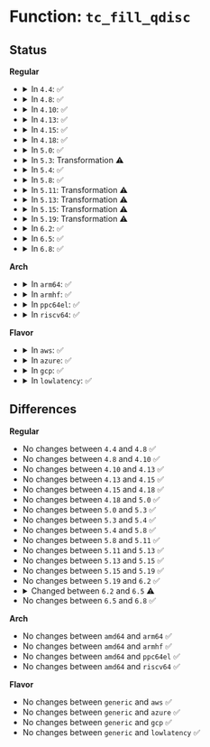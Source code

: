 # Function: <code>tc_fill_qdisc</code>

## Status
<b>Regular</b>
<ul>
<li>
<details>
<summary>In <code>4.4</code>: ✅</summary>

```c
int tc_fill_qdisc(struct sk_buff *skb, struct Qdisc *q, u32 clid, u32 portid, u32 seq, u16 flags, int event);
```

**Collision:** Unique Static

**Inline:** No

**Transformation:** False

**Instances:**

```
In net/sched/sch_api.c (ffffffff81743ad0)
Location: net/sched/sch_api.c:1331
Inline: False
Direct callers:
  - net/sched/sch_api.c:qdisc_notify
  - net/sched/sch_api.c:qdisc_notify
```
**Symbols:**

```
ffffffff81743ad0-ffffffff81743e31: tc_fill_qdisc (STB_LOCAL)
```
</details>
</li>
<li>
<details>
<summary>In <code>4.8</code>: ✅</summary>

```c
int tc_fill_qdisc(struct sk_buff *skb, struct Qdisc *q, u32 clid, u32 portid, u32 seq, u16 flags, int event);
```

**Collision:** Unique Static

**Inline:** No

**Transformation:** False

**Instances:**

```
In net/sched/sch_api.c (ffffffff817b0ac0)
Location: net/sched/sch_api.c:1332
Inline: False
Direct callers:
  - net/sched/sch_api.c:qdisc_notify
  - net/sched/sch_api.c:qdisc_notify
```
**Symbols:**

```
ffffffff817b0ac0-ffffffff817b0e4c: tc_fill_qdisc (STB_LOCAL)
```
</details>
</li>
<li>
<details>
<summary>In <code>4.10</code>: ✅</summary>

```c
int tc_fill_qdisc(struct sk_buff *skb, struct Qdisc *q, u32 clid, u32 portid, u32 seq, u16 flags, int event);
```

**Collision:** Unique Static

**Inline:** No

**Transformation:** False

**Instances:**

```
In net/sched/sch_api.c (ffffffff817e0200)
Location: net/sched/sch_api.c:1350
Inline: False
Direct callers:
  - net/sched/sch_api.c:tc_dump_qdisc_root
  - net/sched/sch_api.c:tc_dump_qdisc_root
  - net/sched/sch_api.c:qdisc_notify
  - net/sched/sch_api.c:qdisc_notify
```
**Symbols:**

```
ffffffff817e0200-ffffffff817e0588: tc_fill_qdisc (STB_LOCAL)
```
</details>
</li>
<li>
<details>
<summary>In <code>4.13</code>: ✅</summary>

```c
int tc_fill_qdisc(struct sk_buff *skb, struct Qdisc *q, u32 clid, u32 portid, u32 seq, u16 flags, int event);
```

**Collision:** Unique Static

**Inline:** No

**Transformation:** False

**Instances:**

```
In net/sched/sch_api.c (ffffffff817ff6a0)
Location: net/sched/sch_api.c:1351
Inline: False
Direct callers:
  - net/sched/sch_api.c:tc_dump_qdisc_root
  - net/sched/sch_api.c:tc_dump_qdisc_root
  - net/sched/sch_api.c:qdisc_notify
  - net/sched/sch_api.c:qdisc_notify
```
**Symbols:**

```
ffffffff817ff6a0-ffffffff817ff9f6: tc_fill_qdisc (STB_LOCAL)
```
</details>
</li>
<li>
<details>
<summary>In <code>4.15</code>: ✅</summary>

```c
int tc_fill_qdisc(struct sk_buff *skb, struct Qdisc *q, u32 clid, u32 portid, u32 seq, u16 flags, int event);
```

**Collision:** Unique Static

**Inline:** No

**Transformation:** False

**Instances:**

```
In net/sched/sch_api.c (ffffffff8187d410)
Location: net/sched/sch_api.c:772
Inline: False
Direct callers:
  - net/sched/sch_api.c:tc_dump_qdisc_root
  - net/sched/sch_api.c:tc_dump_qdisc_root
  - net/sched/sch_api.c:qdisc_notify
  - net/sched/sch_api.c:qdisc_notify
```
**Symbols:**

```
ffffffff8187d410-ffffffff8187d79d: tc_fill_qdisc (STB_LOCAL)
```
</details>
</li>
<li>
<details>
<summary>In <code>4.18</code>: ✅</summary>

```c
int tc_fill_qdisc(struct sk_buff *skb, struct Qdisc *q, u32 clid, u32 portid, u32 seq, u16 flags, int event);
```

**Collision:** Unique Static

**Inline:** No

**Transformation:** False

**Instances:**

```
In net/sched/sch_api.c (ffffffff818cfb50)
Location: net/sched/sch_api.c:789
Inline: False
Direct callers:
  - net/sched/sch_api.c:tc_dump_qdisc_root
  - net/sched/sch_api.c:tc_dump_qdisc_root
```
**Symbols:**

```
ffffffff818cfb50-ffffffff818cffee: tc_fill_qdisc (STB_LOCAL)
```
</details>
</li>
<li>
<details>
<summary>In <code>5.0</code>: ✅</summary>

```c
int tc_fill_qdisc(struct sk_buff *skb, struct Qdisc *q, u32 clid, u32 portid, u32 seq, u16 flags, int event);
```

**Collision:** Unique Static

**Inline:** No

**Transformation:** False

**Instances:**

```
In net/sched/sch_api.c (ffffffff818fadd0)
Location: net/sched/sch_api.c:876
Inline: False
Direct callers:
  - net/sched/sch_api.c:tc_dump_qdisc_root
  - net/sched/sch_api.c:tc_dump_qdisc_root
```
**Symbols:**

```
ffffffff818fadd0-ffffffff818fb226: tc_fill_qdisc (STB_LOCAL)
```
</details>
</li>
<li>
<details>
<summary>In <code>5.3</code>: Transformation ⚠️</summary>

```c
int tc_fill_qdisc(struct sk_buff *skb, struct Qdisc *q, u32 clid, u32 portid, u32 seq, u16 flags, int event);
```

**Collision:** Unique Static

**Inline:** No

**Transformation:** True

**Instances:**

```
In net/sched/sch_api.c (0)
Location: net/sched/sch_api.c:867
Inline: False
Direct callers:
  - net/sched/sch_api.c:tc_dump_qdisc_root
  - net/sched/sch_api.c:tc_dump_qdisc_root
```
**Symbols:**

```
ffffffff8195a7c0-ffffffff8195ac57: tc_fill_qdisc (STB_LOCAL)
ffffffff8195cf2b-ffffffff8195cf46: tc_fill_qdisc.cold (STB_LOCAL)
```
</details>
</li>
<li>
<details>
<summary>In <code>5.4</code>: ✅</summary>

```c
int tc_fill_qdisc(struct sk_buff *skb, struct Qdisc *q, u32 clid, u32 portid, u32 seq, u16 flags, int event);
```

**Collision:** Unique Static

**Inline:** No

**Transformation:** False

**Instances:**

```
In net/sched/sch_api.c (ffffffff81990c70)
Location: net/sched/sch_api.c:867
Inline: False
Direct callers:
  - net/sched/sch_api.c:tc_dump_qdisc_root
  - net/sched/sch_api.c:tc_dump_qdisc_root
```
**Symbols:**

```
ffffffff81990c70-ffffffff8199110e: tc_fill_qdisc (STB_LOCAL)
```
</details>
</li>
<li>
<details>
<summary>In <code>5.8</code>: ✅</summary>

```c
int tc_fill_qdisc(struct sk_buff *skb, struct Qdisc *q, u32 clid, u32 portid, u32 seq, u16 flags, int event);
```

**Collision:** Unique Static

**Inline:** No

**Transformation:** False

**Instances:**

```
In net/sched/sch_api.c (ffffffff81a68c80)
Location: net/sched/sch_api.c:876
Inline: False
Direct callers:
  - net/sched/sch_api.c:tc_dump_qdisc_root
  - net/sched/sch_api.c:tc_dump_qdisc_root
```
**Symbols:**

```
ffffffff81a68c80-ffffffff81a6911e: tc_fill_qdisc (STB_LOCAL)
```
</details>
</li>
<li>
<details>
<summary>In <code>5.11</code>: Transformation ⚠️</summary>

```c
int tc_fill_qdisc(struct sk_buff *skb, struct Qdisc *q, u32 clid, u32 portid, u32 seq, u16 flags, int event);
```

**Collision:** Unique Static

**Inline:** No

**Transformation:** True

**Instances:**

```
In net/sched/sch_api.c (0)
Location: net/sched/sch_api.c:878
Inline: False
Direct callers:
  - net/sched/sch_api.c:tc_dump_qdisc_root
  - net/sched/sch_api.c:tc_dump_qdisc_root
```
**Symbols:**

```
ffffffff81a713a0-ffffffff81a71853: tc_fill_qdisc (STB_LOCAL)
ffffffff81c32195-ffffffff81c321ad: tc_fill_qdisc.cold (STB_LOCAL)
```
</details>
</li>
<li>
<details>
<summary>In <code>5.13</code>: Transformation ⚠️</summary>

```c
int tc_fill_qdisc(struct sk_buff *skb, struct Qdisc *q, u32 clid, u32 portid, u32 seq, u16 flags, int event);
```

**Collision:** Unique Static

**Inline:** No

**Transformation:** True

**Instances:**

```
In net/sched/sch_api.c (0)
Location: net/sched/sch_api.c:878
Inline: False
Direct callers:
  - net/sched/sch_api.c:tc_dump_qdisc_root
  - net/sched/sch_api.c:tc_dump_qdisc_root
```
**Symbols:**

```
ffffffff81a59d60-ffffffff81a5a215: tc_fill_qdisc (STB_LOCAL)
ffffffff81c2447f-ffffffff81c24497: tc_fill_qdisc.cold (STB_LOCAL)
```
</details>
</li>
<li>
<details>
<summary>In <code>5.15</code>: Transformation ⚠️</summary>

```c
int tc_fill_qdisc(struct sk_buff *skb, struct Qdisc *q, u32 clid, u32 portid, u32 seq, u16 flags, int event);
```

**Collision:** Unique Static

**Inline:** No

**Transformation:** True

**Instances:**

```
In net/sched/sch_api.c (0)
Location: net/sched/sch_api.c:884
Inline: False
Direct callers:
  - net/sched/sch_api.c:tc_dump_qdisc_root
  - net/sched/sch_api.c:tc_dump_qdisc_root
```
**Symbols:**

```
ffffffff81b12e30-ffffffff81b13348: tc_fill_qdisc (STB_LOCAL)
ffffffff81d38fbe-ffffffff81d39013: tc_fill_qdisc.cold (STB_LOCAL)
```
</details>
</li>
<li>
<details>
<summary>In <code>5.19</code>: Transformation ⚠️</summary>

```c
int tc_fill_qdisc(struct sk_buff *skb, struct Qdisc *q, u32 clid, u32 portid, u32 seq, u16 flags, int event);
```

**Collision:** Unique Static

**Inline:** No

**Transformation:** True

**Instances:**

```
In net/sched/sch_api.c (0)
Location: net/sched/sch_api.c:885
Inline: False
Direct callers:
  - net/sched/sch_api.c:tc_dump_qdisc_root
  - net/sched/sch_api.c:tc_dump_qdisc_root
```
**Symbols:**

```
ffffffff81c99a70-ffffffff81c99f27: tc_fill_qdisc (STB_LOCAL)
ffffffff81f057bb-ffffffff81f057d3: tc_fill_qdisc.cold (STB_LOCAL)
```
</details>
</li>
<li>
<details>
<summary>In <code>6.2</code>: ✅</summary>

```c
int tc_fill_qdisc(struct sk_buff *skb, struct Qdisc *q, u32 clid, u32 portid, u32 seq, u16 flags, int event);
```

**Collision:** Unique Static

**Inline:** No

**Transformation:** False

**Instances:**

```
In net/sched/sch_api.c (ffffffff81e55da0)
Location: net/sched/sch_api.c:904
Inline: False
Direct callers:
  - net/sched/sch_api.c:tc_dump_qdisc_root
  - net/sched/sch_api.c:tc_dump_qdisc_root
```
**Symbols:**

```
ffffffff81e55da0-ffffffff81e56275: tc_fill_qdisc (STB_LOCAL)
```
</details>
</li>
<li>
<details>
<summary>In <code>6.5</code>: ✅</summary>

```c
int tc_fill_qdisc(struct sk_buff *skb, struct Qdisc *q, u32 clid, u32 portid, u32 seq, u16 flags, int event, struct netlink_ext_ack *extack);
```

**Collision:** Unique Static

**Inline:** No

**Transformation:** False

**Instances:**

```
In net/sched/sch_api.c (ffffffff81eb2120)
Location: net/sched/sch_api.c:912
Inline: False
Direct callers:
  - net/sched/sch_api.c:tc_dump_qdisc_root
  - net/sched/sch_api.c:tc_dump_qdisc_root
```
**Symbols:**

```
ffffffff81eb2120-ffffffff81eb263c: tc_fill_qdisc (STB_LOCAL)
```
</details>
</li>
<li>
<details>
<summary>In <code>6.8</code>: ✅</summary>

```c
int tc_fill_qdisc(struct sk_buff *skb, struct Qdisc *q, u32 clid, u32 portid, u32 seq, u16 flags, int event, struct netlink_ext_ack *extack);
```

**Collision:** Unique Static

**Inline:** No

**Transformation:** False

**Instances:**

```
In net/sched/sch_api.c (ffffffff81f74bd0)
Location: net/sched/sch_api.c:912
Inline: False
Direct callers:
  - net/sched/sch_api.c:tc_dump_qdisc_root
  - net/sched/sch_api.c:tc_dump_qdisc_root
  - net/sched/sch_api.c:tc_get_qdisc
```
**Symbols:**

```
ffffffff81f74bd0-ffffffff81f750ec: tc_fill_qdisc (STB_LOCAL)
```
</details>
</li>
</ul>
<b>Arch</b>
<ul>
<li>
<details>
<summary>In <code>arm64</code>: ✅</summary>

```c
int tc_fill_qdisc(struct sk_buff *skb, struct Qdisc *q, u32 clid, u32 portid, u32 seq, u16 flags, int event);
```

**Collision:** Unique Static

**Inline:** No

**Transformation:** False

**Instances:**

```
In net/sched/sch_api.c (ffff800010c3d1c8)
Location: net/sched/sch_api.c:867
Inline: False
```
**Symbols:**

```
ffff800010c3d1c8-ffff800010c3d5a0: tc_fill_qdisc (STB_LOCAL)
```
</details>
</li>
<li>
<details>
<summary>In <code>armhf</code>: ✅</summary>

```c
int tc_fill_qdisc(struct sk_buff *skb, struct Qdisc *q, u32 clid, u32 portid, u32 seq, u16 flags, int event);
```

**Collision:** Unique Static

**Inline:** No

**Transformation:** False

**Instances:**

```
In net/sched/sch_api.c (c0d4ec90)
Location: net/sched/sch_api.c:867
Inline: False
Direct callers:
  - net/sched/sch_api.c:tc_dump_qdisc_root
  - net/sched/sch_api.c:tc_dump_qdisc_root
  - net/sched/sch_api.c:qdisc_notify
  - net/sched/sch_api.c:qdisc_notify
```
**Symbols:**

```
c0d4ec90-c0d4f0bc: tc_fill_qdisc (STB_LOCAL)
```
</details>
</li>
<li>
<details>
<summary>In <code>ppc64el</code>: ✅</summary>

```c
int tc_fill_qdisc(struct sk_buff *skb, struct Qdisc *q, u32 clid, u32 portid, u32 seq, u16 flags, int event);
```

**Collision:** Unique Static

**Inline:** No

**Transformation:** False

**Instances:**

```
In net/sched/sch_api.c (c000000000d369a0)
Location: net/sched/sch_api.c:867
Inline: False
```
**Symbols:**

```
c000000000d369a0-c000000000d36ec8: tc_fill_qdisc (STB_LOCAL)
```
</details>
</li>
<li>
<details>
<summary>In <code>riscv64</code>: ✅</summary>

```c
int tc_fill_qdisc(struct sk_buff *skb, struct Qdisc *q, u32 clid, u32 portid, u32 seq, u16 flags, int event);
```

**Collision:** Unique Static

**Inline:** No

**Transformation:** False

**Instances:**

```
In net/sched/sch_api.c (ffffffe0007ad6d0)
Location: net/sched/sch_api.c:867
Inline: False
```
**Symbols:**

```
ffffffe0007ad6d0-ffffffe0007ada02: tc_fill_qdisc (STB_LOCAL)
```
</details>
</li>
</ul>
<b>Flavor</b>
<ul>
<li>
<details>
<summary>In <code>aws</code>: ✅</summary>

```c
int tc_fill_qdisc(struct sk_buff *skb, struct Qdisc *q, u32 clid, u32 portid, u32 seq, u16 flags, int event);
```

**Collision:** Unique Static

**Inline:** No

**Transformation:** False

**Instances:**

```
In net/sched/sch_api.c (ffffffff81930ae0)
Location: net/sched/sch_api.c:867
Inline: False
Direct callers:
  - net/sched/sch_api.c:tc_dump_qdisc_root
  - net/sched/sch_api.c:tc_dump_qdisc_root
```
**Symbols:**

```
ffffffff81930ae0-ffffffff81930f7e: tc_fill_qdisc (STB_LOCAL)
```
</details>
</li>
<li>
<details>
<summary>In <code>azure</code>: ✅</summary>

```c
int tc_fill_qdisc(struct sk_buff *skb, struct Qdisc *q, u32 clid, u32 portid, u32 seq, u16 flags, int event);
```

**Collision:** Unique Static

**Inline:** No

**Transformation:** False

**Instances:**

```
In net/sched/sch_api.c (ffffffff818ea5e0)
Location: net/sched/sch_api.c:867
Inline: False
Direct callers:
  - net/sched/sch_api.c:tc_dump_qdisc_root
  - net/sched/sch_api.c:tc_dump_qdisc_root
```
**Symbols:**

```
ffffffff818ea5e0-ffffffff818eaa7e: tc_fill_qdisc (STB_LOCAL)
```
</details>
</li>
<li>
<details>
<summary>In <code>gcp</code>: ✅</summary>

```c
int tc_fill_qdisc(struct sk_buff *skb, struct Qdisc *q, u32 clid, u32 portid, u32 seq, u16 flags, int event);
```

**Collision:** Unique Static

**Inline:** No

**Transformation:** False

**Instances:**

```
In net/sched/sch_api.c (ffffffff81981c70)
Location: net/sched/sch_api.c:867
Inline: False
Direct callers:
  - net/sched/sch_api.c:tc_dump_qdisc_root
  - net/sched/sch_api.c:tc_dump_qdisc_root
```
**Symbols:**

```
ffffffff81981c70-ffffffff8198210e: tc_fill_qdisc (STB_LOCAL)
```
</details>
</li>
<li>
<details>
<summary>In <code>lowlatency</code>: ✅</summary>

```c
int tc_fill_qdisc(struct sk_buff *skb, struct Qdisc *q, u32 clid, u32 portid, u32 seq, u16 flags, int event);
```

**Collision:** Unique Static

**Inline:** No

**Transformation:** False

**Instances:**

```
In net/sched/sch_api.c (ffffffff819a41d0)
Location: net/sched/sch_api.c:867
Inline: False
Direct callers:
  - net/sched/sch_api.c:tc_dump_qdisc_root
  - net/sched/sch_api.c:tc_dump_qdisc_root
```
**Symbols:**

```
ffffffff819a41d0-ffffffff819a464e: tc_fill_qdisc (STB_LOCAL)
```
</details>
</li>
</ul>

## Differences
<b>Regular</b>
<ul>
<li>
No changes between <code>4.4</code> and <code>4.8</code> ✅
</li>
<li>
No changes between <code>4.8</code> and <code>4.10</code> ✅
</li>
<li>
No changes between <code>4.10</code> and <code>4.13</code> ✅
</li>
<li>
No changes between <code>4.13</code> and <code>4.15</code> ✅
</li>
<li>
No changes between <code>4.15</code> and <code>4.18</code> ✅
</li>
<li>
No changes between <code>4.18</code> and <code>5.0</code> ✅
</li>
<li>
No changes between <code>5.0</code> and <code>5.3</code> ✅
</li>
<li>
No changes between <code>5.3</code> and <code>5.4</code> ✅
</li>
<li>
No changes between <code>5.4</code> and <code>5.8</code> ✅
</li>
<li>
No changes between <code>5.8</code> and <code>5.11</code> ✅
</li>
<li>
No changes between <code>5.11</code> and <code>5.13</code> ✅
</li>
<li>
No changes between <code>5.13</code> and <code>5.15</code> ✅
</li>
<li>
No changes between <code>5.15</code> and <code>5.19</code> ✅
</li>
<li>
No changes between <code>5.19</code> and <code>6.2</code> ✅
</li>
<li>
<details>
<summary>Changed between <code>6.2</code> and <code>6.5</code> ⚠️</summary>
<ul>
<li>
<b>Param added. </b>
<code>struct netlink_ext_ack *extack</code>
</li>
</ul>
</details>
</li>
<li>
No changes between <code>6.5</code> and <code>6.8</code> ✅
</li>
</ul>
<b>Arch</b>
<ul>
<li>
No changes between <code>amd64</code> and <code>arm64</code> ✅
</li>
<li>
No changes between <code>amd64</code> and <code>armhf</code> ✅
</li>
<li>
No changes between <code>amd64</code> and <code>ppc64el</code> ✅
</li>
<li>
No changes between <code>amd64</code> and <code>riscv64</code> ✅
</li>
</ul>
<b>Flavor</b>
<ul>
<li>
No changes between <code>generic</code> and <code>aws</code> ✅
</li>
<li>
No changes between <code>generic</code> and <code>azure</code> ✅
</li>
<li>
No changes between <code>generic</code> and <code>gcp</code> ✅
</li>
<li>
No changes between <code>generic</code> and <code>lowlatency</code> ✅
</li>
</ul>
